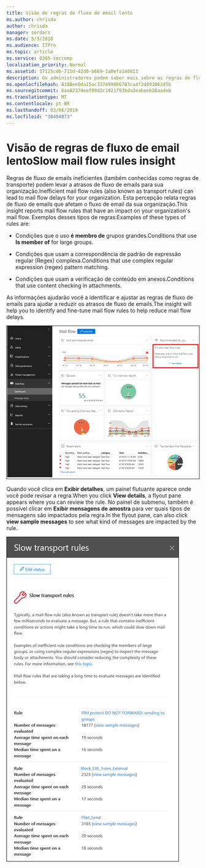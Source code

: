 ```yaml
---
title: Visão de regras de fluxo de email lento
ms.author: chrisda
author: chrisda
manager: serdars
ms.date: 5/3/2018
ms.audience: ITPro
ms.topic: article
ms.service: O365-seccomp
localization_priority: Normal
ms.assetid: 37125cdb-715d-42d0-b669-1a8efa140813
description: Os administradores podem saber mais sobre as regras de fluxo de email lentos no painel de fluxo de emails no centro de conformidade do & de segurança do Office 365.
ms.openlocfilehash: 8188ee0da15ac337499866783ca4f2d893062d5b
ms.sourcegitcommit: 6aa82374eef09d2c1921f93bda3eabeeb28aadeb
ms.translationtype: MT
ms.contentlocale: pt-BR
ms.lasthandoff: 03/06/2019
ms.locfileid: "30454873"
---
```

# <a name="slow-mail-flow-rules-insight"></a><span data-ttu-id="d2b55-103">Visão de regras de fluxo de email lento</span><span class="sxs-lookup"><span data-stu-id="d2b55-103">Slow mail flow rules insight</span></span>

<span data-ttu-id="d2b55-104">Regras de fluxo de emails ineficientes (também conhecidas como regras de transporte) podem levar a atrasos de fluxo de emails para sua organização.</span><span class="sxs-lookup"><span data-stu-id="d2b55-104">Inefficient mail flow rules (also known as transport rules) can lead to mail flow delays for your organization.</span></span> <span data-ttu-id="d2b55-105">Esta percepção relata regras de fluxo de emails que afetam o fluxo de email da sua organização.</span><span class="sxs-lookup"><span data-stu-id="d2b55-105">This insight reports mail flow rules that have an impact on your organization's mail flow.</span></span> <span data-ttu-id="d2b55-106">Exemplos desses tipos de regras:</span><span class="sxs-lookup"><span data-stu-id="d2b55-106">Examples of these types of rules are:</span></span>

- <span data-ttu-id="d2b55-107">Condições que o uso **é membro de** grupos grandes.</span><span class="sxs-lookup"><span data-stu-id="d2b55-107">Conditions that use **Is member of** for large groups.</span></span>

- <span data-ttu-id="d2b55-108">Condições que usam a correspondência de padrão de expressão regular (Regex) complexa.</span><span class="sxs-lookup"><span data-stu-id="d2b55-108">Conditions that use complex regular expression (regex) pattern matching.</span></span>

- <span data-ttu-id="d2b55-109">Condições que usam a verificação de conteúdo em anexos.</span><span class="sxs-lookup"><span data-stu-id="d2b55-109">Conditions that use content checking in attachments.</span></span>

<span data-ttu-id="d2b55-110">As informações ajudarão você a identificar e ajustar as regras de fluxo de emails para ajudar a reduzir os atrasos de fluxo de emails.</span><span class="sxs-lookup"><span data-stu-id="d2b55-110">The insight will help you to identify and fine-tune mail flow rules to help reduce mail flow delays.</span></span>

![Uma visão mais lenta das regras de fluxo de email no painel de fluxo de emails no centro de conformidade do & de segurança do Office 365](media/1dd90faa-f065-4b10-8b47-d35dc127fc26.png)

<span data-ttu-id="d2b55-112">Quando você clica em **Exibir detalhes**, um painel flutuante aparece onde você pode revisar a regra.</span><span class="sxs-lookup"><span data-stu-id="d2b55-112">When you click **View details**, a flyout pane appears where you can review the rule.</span></span> <span data-ttu-id="d2b55-113">No painel de submenu, também é possível clicar em **Exibir mensagens de amostra** para ver quais tipos de mensagens são impactados pela regra.</span><span class="sxs-lookup"><span data-stu-id="d2b55-113">In the flyout pane, can also click **view sample messages** to see what kind of messages are impacted by the rule.</span></span>

![Painel de subMenu depois de clicar em Exibir detalhes em uma visão geral de regras de fluxo de emails no painel de fluxo de emails](media/2cbd43b7-1f21-4338-a70c-7b50de5c69cd.png)
